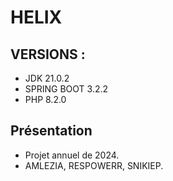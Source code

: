# HELIX


## VERSIONS :

- JDK 21.0.2
- SPRING BOOT 3.2.2
- PHP 8.2.0

## Présentation

- Projet annuel de 2024.
- AMLEZIA, RESPOWERR, SNIKIEP.